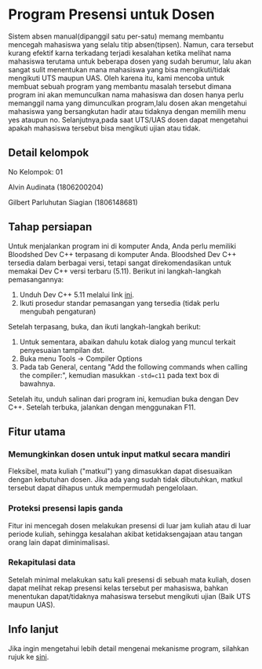 # Program Presensi untuk Dosen
Sistem absen manual(dipanggil satu per-satu) memang membantu mencegah  mahasiswa yang selalu titip absen(tipsen). Namun, cara tersebut kurang efektif karna terkadang terjadi kesalahan ketika melihat nama mahasiswa terutama untuk beberapa dosen yang sudah berumur, lalu akan sangat sulit menentukan mana mahasiswa yang bisa mengikuti/tidak mengikuti UTS maupun UAS. Oleh karena itu, kami mencoba untuk membuat sebuah program yang membantu masalah tersebut dimana program ini akan memunculkan nama mahasiswa dan dosen hanya perlu memanggil nama yang dimunculkan program,lalu dosen akan mengetahui mahasiswa yang bersangkutan hadir atau tidaknya dengan memilih menu yes ataupun no. Selanjutnya,pada saat UTS/UAS dosen dapat mengetahui apakah mahasiswa tersebut bisa mengikuti ujian atau tidak.
## Detail kelompok
No Kelompok: 01

Alvin Audinata (1806200204)

Gilbert Parluhutan Siagian (1806148681)

## Tahap persiapan

Untuk menjalankan program ini di komputer Anda, Anda perlu memiliki Bloodshed Dev C++ terpasang di komputer Anda. Bloodshed Dev C++ tersedia dalam berbagai versi, tetapi sangat direkomendasikan untuk memakai Dev C++ versi terbaru (5.11). Berikut ini langkah-langkah pemasangannya:

1. Unduh Dev C++ 5.11 melalui link [ini](https://sourceforge.net/settings/mirror_choices?projectname=dev-cpp&filename=Binaries/Dev-C%2B%2B%204.9.9.2/devcpp-4.9.9.2_setup.exe&selected=nchc).
2. Ikuti prosedur standar pemasangan yang tersedia (tidak perlu mengubah pengaturan)

Setelah terpasang, buka, dan ikuti langkah-langkah berikut:
1. Untuk sementara, abaikan dahulu kotak dialog yang muncul terkait penyesuaian tampilan dst.
2. Buka menu Tools -> Compiler Options
3. Pada tab General, centang "Add the following commands when calling the compiler:", kemudian masukkan `-std=c11` pada text box di bawahnya.

Setelah itu, unduh salinan dari program ini, kemudian buka dengan Dev C++. Setelah terbuka, jalankan dengan menggunakan F11.

## Fitur utama
### Memungkinkan dosen untuk input matkul secara mandiri
Fleksibel, mata kuliah ("matkul") yang dimasukkan dapat disesuaikan dengan kebutuhan dosen. Jika ada yang sudah tidak dibutuhkan, matkul tersebut dapat dihapus untuk mempermudah pengelolaan.
### Proteksi presensi lapis ganda
Fitur ini mencegah dosen melakukan presensi di luar jam kuliah atau di luar periode kuliah, sehingga kesalahan akibat ketidaksengajaan atau tangan orang lain dapat diminimalisasi.
### Rekapitulasi data
Setelah minimal melakukan satu kali presensi di sebuah mata kuliah, dosen dapat melihat rekap presensi kelas tersebut per mahasiswa, bahkan menentukan dapat/tidaknya mahasiswa tersebut mengikuti ujian (Baik UTS maupun UAS).

## Info lanjut
Jika ingin mengetahui lebih detail mengenai mekanisme program, silahkan rujuk ke [sini](https://drive.google.com/file/d/1NCET2fGuIe4cesh_OTSzWloBByqTZVE5/view?usp=drivesdk).

